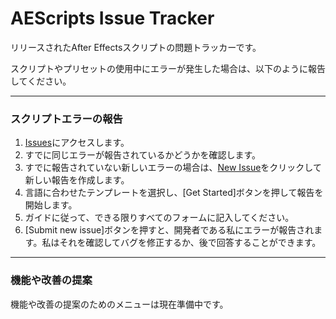 # AEScripts Issue Tracker
リリースされたAfter Effectsスクリプトの問題トラッカーです。

スクリプトやプリセットの使用中にエラーが発生した場合は、以下のように報告してください。

---
### スクリプトエラーの報告
1. [Issues](https://github.com/Pindang2/AEScripts-Issue-Tracker/issues)にアクセスします。
2. すでに同じエラーが報告されているかどうかを確認します。
3. すでに報告されていない新しいエラーの場合は、[New Issue](https://github.com/Pindang2/AEScripts-Issue-Tracker/issues/new/choose)をクリックして新しい報告を作成します。
4. 言語に合わせたテンプレートを選択し、[Get Started]ボタンを押して報告を開始します。
5. ガイドに従って、できる限りすべてのフォームに記入してください。
6. [Submit new issue]ボタンを押すと、開発者である私にエラーが報告されます。私はそれを確認してバグを修正するか、後で回答することができます。

---
### 機能や改善の提案
機能や改善の提案のためのメニューは現在準備中です。
